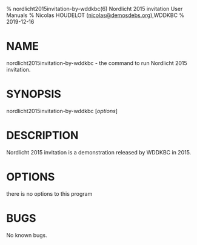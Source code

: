 % nordlicht2015invitation-by-wddkbc(6) Nordlicht 2015 invitation User Manuals
% Nicolas HOUDELOT (nicolas@demosdebs.org),WDDKBC
% 2019-12-16

# NAME
nordlicht2015invitation-by-wddkbc - the command to run Nordlicht 2015 invitation.

# SYNOPSIS
nordlicht2015invitation-by-wddkbc [*options*]

# DESCRIPTION
Nordlicht 2015 invitation is a demonstration released by WDDKBC in 2015.

# OPTIONS
there is no options to this program

# BUGS
No known bugs.
